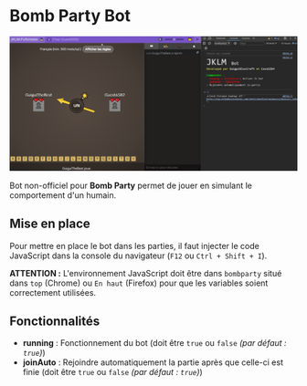 # Bomb Party Bot

![demo](jklm-bot-demo.gif)

Bot non-officiel pour **Bomb Party** permet de jouer en simulant le comportement d'un humain.

## Mise en place

Pour mettre en place le bot dans les parties, il faut injecter le code JavaScript dans la console du navigateur (`F12` ou `Ctrl + Shift + I`).

**ATTENTION :** L'environnement JavaScript doit être dans `bombparty` situé dans `top` (Chrome) ou `En haut` (Firefox) pour que les variables soient correctement utilisées.

## Fonctionnalités

- **running** : Fonctionnement du bot (doit être `true` ou `false` *(par défaut : `true`)*)
- **joinAuto** : Rejoindre automatiquement la partie après que celle-ci est finie (doit être `true` ou `false` *(par défaut : `true`)*)